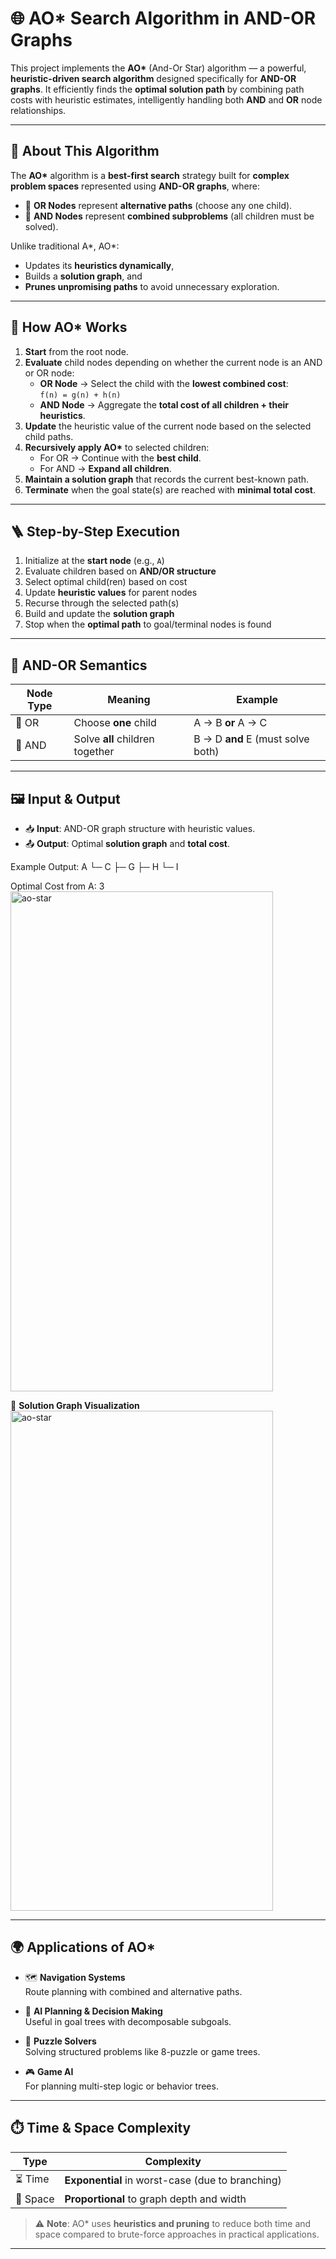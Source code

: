 # 🌐 AO* Search Algorithm in AND-OR Graphs

This project implements the **AO\*** (And-Or Star) algorithm — a powerful, **heuristic-driven search algorithm** designed specifically for **AND-OR graphs**. It efficiently finds the **optimal solution path** by combining path costs with heuristic estimates, intelligently handling both **AND** and **OR** node relationships.

---

## 🚀 About This Algorithm

The **AO\*** algorithm is a **best-first search** strategy built for **complex problem spaces** represented using **AND-OR graphs**, where:

- 🔄 **OR Nodes** represent **alternative paths** (choose any one child).
- 🔗 **AND Nodes** represent **combined subproblems** (all children must be solved).

Unlike traditional A\*, AO\*:
- Updates its **heuristics dynamically**,
- Builds a **solution graph**, and
- **Prunes unpromising paths** to avoid unnecessary exploration.

---

## 🧠 How AO* Works

1. **Start** from the root node.
2. **Evaluate** child nodes depending on whether the current node is an AND or OR node:
   - **OR Node** → Select the child with the **lowest combined cost**:  
     `f(n) = g(n) + h(n)`
   - **AND Node** → Aggregate the **total cost of all children + their heuristics**.
3. **Update** the heuristic value of the current node based on the selected child paths.
4. **Recursively apply AO\*** to selected children:
   - For OR → Continue with the **best child**.
   - For AND → **Expand all children**.
5. **Maintain a solution graph** that records the current best-known path.
6. **Terminate** when the goal state(s) are reached with **minimal total cost**.

---

## 🪜 Step-by-Step Execution

1. Initialize at the **start node** (e.g., `A`)
2. Evaluate children based on **AND/OR structure**
3. Select optimal child(ren) based on cost
4. Update **heuristic values** for parent nodes
5. Recurse through the selected path(s)
6. Build and update the **solution graph**
7. Stop when the **optimal path** to goal/terminal nodes is found

---

## 📌 AND-OR Semantics

| Node Type | Meaning                         | Example                           |
|-----------|----------------------------------|-----------------------------------|
| 🔄 OR     | Choose **one** child             | A → B **or** A → C                |
| 🔗 AND    | Solve **all** children together  | B → D **and** E (must solve both) |

---

## 🖼️ Input & Output

- 📥 **Input**: AND-OR graph structure with heuristic values.
- 📤 **Output**: Optimal **solution graph** and **total cost**.

Example Output:
A
└─ C
├─ G
├─ H
└─ I

Optimal Cost from A: 3
<img width="420" height="800" alt="ao-star" src="https://github.com/user-attachments/assets/0433aa13-3b91-492d-a5a0-0bbc4c4622e7" />

📸 **Solution Graph Visualization**  
<img width="420" height="800" alt="ao-star" src="https://github.com/user-attachments/assets/f42f0407-1dfd-4bcd-9f68-2185df9b817b" />

---

## 🌍 Applications of AO\*

- 🗺️ **Navigation Systems**  
  Route planning with combined and alternative paths.

- 🤖 **AI Planning & Decision Making**  
  Useful in goal trees with decomposable subgoals.

- 🧩 **Puzzle Solvers**  
  Solving structured problems like 8-puzzle or game trees.

- 🎮 **Game AI**  
  For planning multi-step logic or behavior trees.

---

## ⏱️ Time & Space Complexity

| Type        | Complexity                                      |
|-------------|-------------------------------------------------|
| ⏳ Time      | **Exponential** in worst-case (due to branching) |
| 💾 Space     | **Proportional** to graph depth and width        |

> ⚠️ **Note**: AO\* uses **heuristics and pruning** to reduce both time and space compared to brute-force approaches in practical applications.

---








